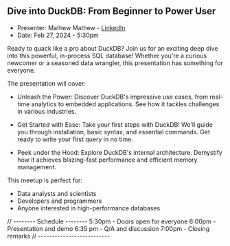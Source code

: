 ## Dive into DuckDB: From Beginner to Power User

* Presenter:  Mathew Mathew - [LinkedIn](https://www.linkedin.com/in/mathewma/)
* Date:   Feb 27, 2024 - 5:30pm

Ready to quack like a pro about DuckDB? Join us for an exciting deep dive into this powerful, in-process SQL database! Whether you're a curious newcomer or a seasoned data wrangler, this presentation has something for everyone.

The presentation will cover:

* Unleash the Power: Discover DuckDB's impressive use cases, from real-time analytics to embedded applications. See how it tackles challenges in various industries.

* Get Started with Ease: Take your first steps with DuckDB! We'll guide you through installation, basic syntax, and essential commands. Get ready to write your first query in no time.

* Peek under the Hood: Explore DuckDB's internal architecture. Demystify how it achieves blazing-fast performance and efficient memory management.

This meetup is perfect for:

* Data analysts and scientists
* Developers and programmers
* Anyone interested in high-performance databases


// -------- Schedule --------
5:30pm - Doors open for everyone
6:00pm - Presentation and demo
6:35 pm - Q/A and discussion
7:00pm - Closing remarks
// --------------------------
